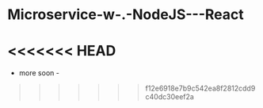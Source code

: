 # Microservice-w-.-NodeJS---React
<<<<<<< HEAD
=======
- more soon -
>>>>>>> f12e6918e7b9c542ea8f2812cdd9c40dc30eef2a
